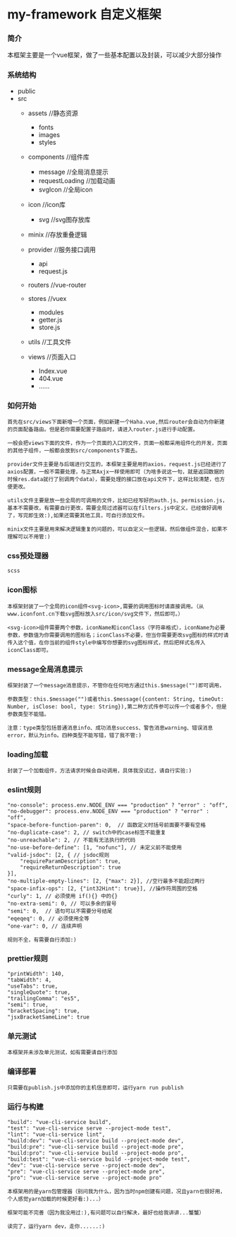 # my-framework 自定义框架
<!-- <a href="https://996.icu"><img src="https://img.shields.io/badge/link-996.icu-red.svg" alt="996.icu" /></a> -->
### 简介
本框架主要是一个vue框架，做了一些基本配置以及封装，可以减少大部分操作

### 系统结构

* public
* src
    * assets  //静态资源
        * fonts
        * images
        * styles
    * components //组件库
        * message //全局消息提示
        * requestLoading //加载动画
        * svgIcon //全局icon
    * icon //icon库
        * svg //svg图存放库
    * minix //存放重叠逻辑
    * provider //服务接口调用
        * api
        * request.js
    * routers //vue-router
    * stores //vuex
        * modules
        * getter.js
        * store.js

    * utils //工具文件
    * views //页面入口
        * Index.vue
        * 404.vue
        * ......
### 如何开始
    首先在src/views下面新增一个页面，例如新建一个Haha.vue,然后router会自动为你新建的页面配备路由。但是若你需要配置子路由时，请进入router.js进行手动配置。

    一般会把views下面的文件，作为一个页面的入口的文件，页面一般都采用组件化的开发，页面的其他子组件，一般都会放到src/components下面去。

    provider文件主要是与后端进行交互的，本框架主要是用的axios，request.js已经进行了axios配置，一般不需要处理，与正常Axjx一样使用即可（为啥多说这一句，就是返回数据的时候res.data就行了别调两个data），需要处理的接口放在api文件下，这样比较清楚，也方便更改。

    utils文件主要是放一些全局的可调用的文件，比如已经写好的auth.js、permission.js，基本不需要改，有需要自行更改，需要全局过滤器可以在filters.js中定义，已经做好调用了，写完即生效:),如果还需要其他工具，可自行添加文件。

    minix文件主要是用来解决逻辑重复的问题的，可以自定义一些逻辑，然后做组件混合，如果不理解可以不用管:)

### css预处理器
    scss

### icon图标
    本框架封装了一个全局的icon组件<svg-icon>,需要的调用图标时请直接调用。（从www.iconfont.cn下载svg图标放入src/icon/svg文件下，然后即可。）

    <svg-icon>组件需要两个参数，iconName和iconClass（字符串格式），iconName为必要参数，参数值为你需要调用的图标名；iconClass不必要，但当你需要更改svg图标的样式时请传入这个值，在你当前的组件style中编写你想要的svg图标样式，然后把样式名传入iconClass即可。

### message全局消息提示
    框架封装了一个message消息提示，不管你在任何地方通过this.$message("")即可调用，

    参数类型：this.$message("")或者this.$message({content: String, timeOut: Number, isClose: bool, type: String}),第二种方式传参可以传一个或者多个，但是参数类型不能错。

    注意：type类型包括普通消息info、成功消息success、警告消息warning、错误消息error，默认为info。四种类型不能写错，错了我不管:)

### loading加载
    封装了一个加载组件，方法请求时候会自动调用，具体我没试过，请自行实验:)

### eslint规则
    "no-console": process.env.NODE_ENV === "production" ? "error" : "off",
    "no-debugger": process.env.NODE_ENV === "production" ? "error" : "off",
    "space-before-function-paren": 0,  // 函数定义时括号前面要不要有空格
    "no-duplicate-case": 2, // switch中的case标签不能重复
    "no-unreachable": 2, // 不能有无法执行的代码
    "no-use-before-define": [1, "nofunc"], // 未定义前不能使用
    "valid-jsdoc": [2, { // jsdoc规则
        "requireParamDescription": true,
        "requireReturnDescription": true
    }],
    "no-multiple-empty-lines": [2, {"max": 2}], //空行最多不能超过两行
    "space-infix-ops": [2, {"int32Hint": true}], //操作符周围的空格
    "curly": 1, // 必须使用 if(){} 中的{}
    "no-extra-semi": 0, // 可以多余的冒号
    "semi": 0,  // 语句可以不需要分号结尾
    "eqeqeq": 0, // 必须使用全等
    "one-var": 0, // 连续声明

    规则不全，有需要自行添加:)

### prettier规则
    "printWidth": 140,
	"tabWidth": 4,
	"useTabs": true,
	"singleQuote": true,
	"trailingComma": "es5",
	"semi": true,
	"bracketSpacing": true,
	"jsxBracketSameLine": true


### 单元测试
    本框架并未涉及单元测试，如有需要请自行添加

### 编译部署
    只需要在publish.js中添加你的主机信息即可，运行yarn run publish

### 运行与构建
    "build": "vue-cli-service build",
    "test": "vue-cli-service serve --project-mode test",
    "lint": "vue-cli-service lint",
    "build:dev": "vue-cli-service build --project-mode dev",
    "build:pre": "vue-cli-service build --project-mode pre",
    "build:pro": "vue-cli-service build --project-mode pro",
    "build:test": "vue-cli-service build --project-mode test",
    "dev": "vue-cli-service serve --project-mode dev",
    "pre": "vue-cli-service serve --project-mode pre",
    "pro": "vue-cli-service serve --project-mode pro"

    本框架用的是yarn包管理器（别问我为什么，因为当时npm创建有问题，况且yarn也很好用，个人感觉yarn加载的时候更好看:)...）

    框架可能不完善（因为我没用过:),有问题可以自行解决，最好也给我讲讲...蟹蟹）
    
    读完了，运行yarn dev，走你......:)




